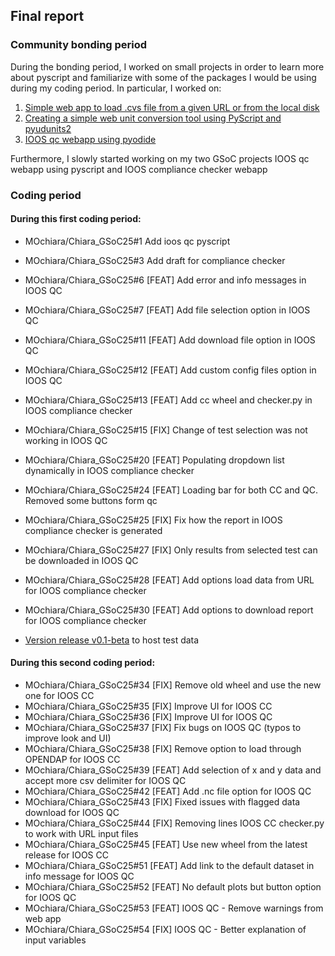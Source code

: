 ## Final report

### Community bonding period

During the bonding period, I worked on small projects in order to learn more about pyscript and familiarize with some of the packages I would be using during my coding period.
In particular, I worked on:
1. [Simple web app to load .cvs file from a given URL or from the local disk](https://mochiara.github.io/Chiara_GSoC25/csv_viewer_web/fileloading.html)
2. [Creating a simple web unit conversion tool using PyScript and pyudunits2](https://mochiara.github.io/Chiara_GSoC25/unit_conversion_webapp/unitconverter.html)
3. [IOOS qc webapp using pyodide](https://mochiara.github.io/Chiara_GSoC25/ioosqc_pyodide/ioos_qc_webpyodide.html)

Furthermore, I slowly started working on my two GSoC projects IOOS qc webapp using pyscript and IOOS compliance checker webapp

### Coding period 

#### During this first coding period:

- MOchiara/Chiara_GSoC25#1  Add ioos qc pyscript
- MOchiara/Chiara_GSoC25#3  Add draft for compliance checker
- MOchiara/Chiara_GSoC25#6  [FEAT] Add error and info messages in IOOS QC 
- MOchiara/Chiara_GSoC25#7  [FEAT] Add file selection option in IOOS QC
- MOchiara/Chiara_GSoC25#11  [FEAT] Add download file option in IOOS QC
- MOchiara/Chiara_GSoC25#12  [FEAT] Add custom config files option in IOOS QC
- MOchiara/Chiara_GSoC25#13  [FEAT] Add cc wheel and checker.py in IOOS compliance checker
- MOchiara/Chiara_GSoC25#15  [FIX] Change of test selection was not working in IOOS QC
- MOchiara/Chiara_GSoC25#20  [FEAT] Populating dropdown list dynamically in IOOS compliance checker
- MOchiara/Chiara_GSoC25#24 [FEAT] Loading bar for both CC and QC. Removed some buttons form qc
- MOchiara/Chiara_GSoC25#25 [FIX] Fix how the report in IOOS compliance checker is generated
- MOchiara/Chiara_GSoC25#27 [FIX] Only results from selected test can be downloaded in IOOS QC
- MOchiara/Chiara_GSoC25#28 [FEAT] Add options load data from URL for IOOS compliance checker
- MOchiara/Chiara_GSoC25#30 [FEAT] Add options to download report for IOOS compliance checker

- [Version release v0.1-beta](https://github.com/MOchiara/Chiara_GSoC25/releases/tag/v0.1-beta) to host test data

#### During this second coding period:

- MOchiara/Chiara_GSoC25#34  [FIX] Remove old wheel and use the new one for IOOS CC
- MOchiara/Chiara_GSoC25#35  [FIX] Improve UI for IOOS CC
- MOchiara/Chiara_GSoC25#36  [FIX] Improve UI for IOOS QC
- MOchiara/Chiara_GSoC25#37  [FIX] Fix bugs on IOOS QC (typos to improve look and UI)
- MOchiara/Chiara_GSoC25#38  [FIX] Remove option to load through OPENDAP for IOOS CC
- MOchiara/Chiara_GSoC25#39  [FEAT] Add selection of x and y data and accept more csv delimiter for IOOS QC
- MOchiara/Chiara_GSoC25#42  [FEAT] Add .nc file option for IOOS QC
- MOchiara/Chiara_GSoC25#43  [FIX] Fixed issues with flagged data download for IOOS QC
- MOchiara/Chiara_GSoC25#44  [FIX] Removing lines IOOS CC checker.py to work with URL input files
- MOchiara/Chiara_GSoC25#45  [FEAT] Use new wheel from the latest release for IOOS CC
- MOchiara/Chiara_GSoC25#51  [FEAT] Add link to the default dataset in info message for IOOS QC
- MOchiara/Chiara_GSoC25#52  [FEAT] No default plots but button option for IOOS QC
- MOchiara/Chiara_GSoC25#53  [FEAT] IOOS QC - Remove warnings from web app
- MOchiara/Chiara_GSoC25#54  [FIX] IOOS QC - Better explanation of input variables

